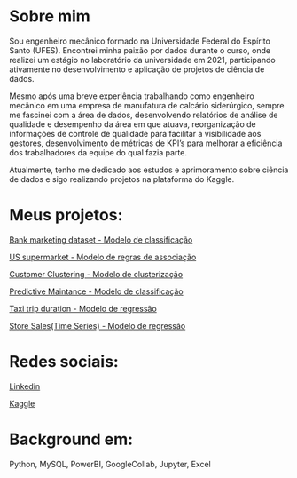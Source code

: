 # Sobre mim

Sou engenheiro mecânico formado na Universidade Federal do Espírito Santo (UFES). Encontrei minha paixão por dados durante o curso, onde realizei um estágio no laboratório da universidade em 2021, participando ativamente no desenvolvimento e aplicação de projetos de ciência de dados.

Mesmo após uma breve experiência trabalhando como engenheiro mecânico em uma empresa de manufatura de calcário siderúrgico, sempre me fascinei com a área de dados, desenvolvendo relatórios de análise de qualidade e desempenho da área em que atuava, reorganização de informações de controle de qualidade para facilitar a visibilidade aos gestores, desenvolvimento de métricas de KPI’s para melhorar a eficiência dos trabalhadores da equipe do qual fazia parte.

Atualmente, tenho me dedicado aos estudos e aprimoramento sobre ciência de dados e sigo realizando projetos na plataforma do Kaggle.    

# Meus projetos:

[Bank marketing dataset - Modelo de classificação](https://github.com/IgorCfreita/Projects-Machine-Learning/tree/main/Bank_marketing_dataset)

[US supermarket - Modelo de regras de associação](https://github.com/IgorCfreita/Projects-Machine-Learning/tree/main/US_supermaket_data)

[Customer Clustering - Modelo de clusterização](https://github.com/IgorCfreita/Projects-Machine-Learning/tree/main/customer_clustering)

[Predictive Maintance - Modelo de classificação](https://github.com/IgorCfreita/Projects-Machine-Learning/tree/main/Predictive%20Maintenance)

[Taxi trip duration - Modelo de regressão](https://github.com/IgorCfreita/Projects-Machine-Learning/tree/main/New%20york%20city%20-%20taxi%20trip%20duration)

[Store Sales(Time Series) - Modelo de regressão](https://github.com/IgorCfreita/Projects-Machine-Learning/tree/main/Store%20Sales%20-%20Time%20Series%20Forecasting)

# Redes sociais:

[Linkedin](http://www.linkedin.com/in/igorcoefreitas)

[Kaggle](https://www.kaggle.com/igones)

# Background em: 

Python, MySQL, PowerBI, GoogleCollab, Jupyter, Excel

